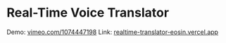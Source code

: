 # Real-Time Voice Translator
Demo: [vimeo.com/1074447198](https://vimeo.com/1074447198)
Link: [realtime-translator-eosin.vercel.app](https://realtime-translator-eosin.vercel.app/)